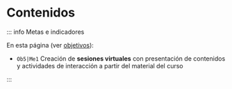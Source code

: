 # Contenidos

::: info Metas e indicadores

En esta página (ver [objetivos](/proyecto/objetivos.md)):

- `Ob5|Me1` Creación de **sesiones virtuales** con presentación de contenidos y actividades de interacción a partir del material del curso

:::
